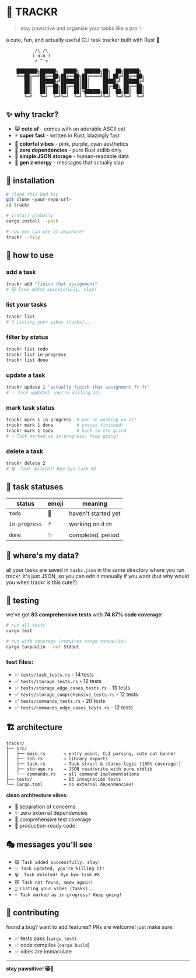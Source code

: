 # 🐾 TRACKR

> stay pawsitive and organize your tasks like a pro ✨

a cute, fun, and actually useful CLI task tracker built with Rust 🦀

```
           /\_/\  
          ( o.o ) 
           > ^ <  

    ████████╗██████╗  █████╗  ██████╗██╗  ██╗██████╗ 
    ╚══██╔══╝██╔══██╗██╔══██╗██╔════╝██║ ██╔╝██╔══██╗
       ██║   ██████╔╝███████║██║     █████╔╝ ██████╔╝
       ██║   ██╔══██╗██╔══██║██║     ██╔═██╗ ██╔══██╗
       ██║   ██║  ██║██║  ██║╚██████╗██║  ██╗██║  ██║
       ╚═╝   ╚═╝  ╚═╝╚═╝  ╚═╝ ╚═════╝╚═╝  ╚═╝╚═╝  ╚═╝
```

## ✨ why trackr?

- 😸 **cute af** - comes with an adorable ASCII cat
- ⚡ **super fast** - written in Rust, blazingly fast
- 🎨 **colorful vibes** - pink, purple, cyan aesthetics
- 🚀 **zero dependencies** - pure Rust stdlib only
- 📝 **simple JSON storage** - human-readable data
- 💯 **gen z energy** - messages that actually slap

## 🚀 installation

```bash
# clone this bad boy
git clone <your-repo-url>
cd trackr

# install globally
cargo install --path .

# now you can use it anywhere!
trackr --help
```

## 📖 how to use

### add a task
```bash
trackr add "finish that assignment"
# 😸 Task added successfully, slay!
```

### list your tasks
```bash
trackr list
# 🐾 Listing your vibes (tasks)...
```

### filter by status
```bash
trackr list todo
trackr list in-progress
trackr list done
```

### update a task
```bash
trackr update 1 "actually finish that assignment fr fr"
# ✨ Task updated, you're killing it!
```

### mark task status
```bash
trackr mark 1 in-progress  # you're working on it!
trackr mark 1 done         # yassss finished!
trackr mark 1 todo         # back to the grind
# ⚡ Task marked as in-progress! Keep going!
```

### delete a task
```bash
trackr delete 2
# 🗑️  Task deleted! Bye bye task #2
```

## 🎨 task statuses

| status | emoji | meaning |
|--------|-------|---------|
| `todo` | 📝 | haven't started yet |
| `in-progress` | ⚡ | working on it rn |
| `done` | ✨ | completed, period |

## 💾 where's my data?

all your tasks are saved in `tasks.json` in the same directory where you run trackr. it's just JSON, so you can edit it manually if you want (but why would you when trackr is this cute?)

## 🧪 testing

we've got **83 comprehensive tests** with **74.87% code coverage**! 

```bash
# run all tests
cargo test

# run with coverage (requires cargo-tarpaulin)
cargo tarpaulin --out Stdout
```

### test files:
- ✅ `tests/task_tests.rs` - 14 tests
- ✅ `tests/storage_tests.rs` - 12 tests  
- ✅ `tests/storage_edge_cases_tests.rs` - 13 tests
- ✅ `tests/storage_comprehensive_tests.rs` - 12 tests
- ✅ `tests/commands_tests.rs` - 20 tests
- ✅ `tests/commands_edge_cases_tests.rs` - 12 tests

## 🏗️ architecture

```
trackr/
├── src/
│   ├── main.rs       → entry point, CLI parsing, cute cat banner
│   ├── lib.rs        → library exports
│   ├── task.rs       → Task struct & status logic (100% coverage!)
│   ├── storage.rs    → JSON read/write with pure stdlib
│   └── commands.rs   → all command implementations
├── tests/            → 83 integration tests
└── Cargo.toml        → no external dependencies!
```

**clean architecture vibes:**
- 🎯 separation of concerns
- ✨ zero external dependencies
- 🧪 comprehensive test coverage
- 🚀 production-ready code

## 🎭 messages you'll see

- `😸 Task added successfully, slay!`
- `✨ Task updated, you're killing it!`
- `🗑️  Task deleted! Bye bye task #X`
- `😿 Task not found, meow again!`
- `🐾 Listing your vibes (tasks)...`
- `⚡ Task marked as in-progress! Keep going!`

## 🤝 contributing

found a bug? want to add features? PRs are welcome! just make sure:
- ✅ tests pass (`cargo test`)
- ✅ code compiles (`cargo build`)
- ✅ vibes are immaculate
---

**stay pawsitive! 😸🐾**

